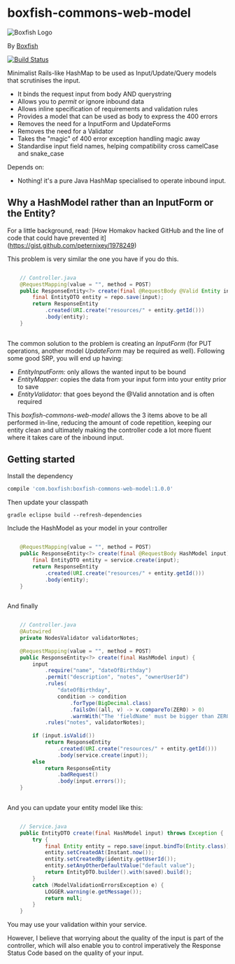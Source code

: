 # boxfish-commons-web-model

![Boxfish Logo](https://raw.github.com/bxfsh/boxfish-commons-web-model/master/src/main/resources/boxfish-logo.jpg)

By [Boxfish](http://www.boxfish.com)

[![Build Status](https://travis-ci.org/bxfsh/boxfish-commons-web-model.svg?branch=master)](https://travis-ci.org/bxfsh/boxfish-commons-web-model)

Minimalist Rails-like HashMap to be used as Input/Update/Query models that scrutinises the input.

* It binds the request input from body AND querystring
* Allows you to *permit* or ignore inbound data
* Allows inline specification of requirements and validation rules
* Provides a model that can be used as body to express the 400 errors
* Removes the need for a InputForm and UpdateForms
* Removes the need for a Validator
* Takes the "magic" of 400 error exception handling magic away
* Standardise input field names, helping compatibility cross camelCase and snake_case

Depends on:
* Nothing! it's a pure Java HashMap specialised to operate inbound input.

## Why a HashModel rather than an InputForm or the Entity?
For a little background, read: [How Homakov hacked GitHub and the line of code that could have prevented it] (https://gist.github.com/peternixey/1978249)

This problem is very similar the one you have if you do this.

```java

	// Controller.java
    @RequestMapping(value = "", method = POST)
    public ResponseEntity<?> create(final @RequestBody @Valid Entity input) {
        final EntityDTO entity = repo.save(input);
        return ResponseEntity
        	.created(URI.create("resources/" + entity.getId()))
        	.body(entity);
    }
    
```

The common solution to the problem is creating an *InputForm* (for PUT operations, another model *UpdateForm* may be required as well). Following some good SRP, you will end up having:

* *EntityInputForm:* only allows the wanted input to be bound
* *EntityMapper:* copies the data from your input form into your entity prior to save
* *EntityValidator:* that goes beyond the @Valid annotation and is often required

This *boxfish-commons-web-model* allows the 3 items above to be all performed in-line, reducing the amount of code repetition, keeping our entity clean and ultimately making the controller code a lot more fluent where it takes care of the inbound input.


## Getting started

Install the dependency

```gradle
compile 'com.boxfish:boxfish-commons-web-model:1.0.0'
```

Then update your classpath

```console
gradle eclipse build --refresh-dependencies
```

Include the HashModel as your model in your controller

```java

    @RequestMapping(value = "", method = POST)
    public ResponseEntity<?> create(final @RequestBody HashModel input) {
        final EntityDTO entity = service.create(input);
        return ResponseEntity
        	.created(URI.create("resources/" + entity.getId()))
        	.body(entity);
    }
    
```

And finally

```java  

    // Controller.java
    @Autowired
    private NodesValidator validatorNotes;    
    
	@RequestMapping(value = "", method = POST)
	public ResponseEntity<?> create(final HashModel input) {
		input
			.require("name", "dateOfBirthday")
			.permit("description", "notes", "ownerUserId")
			.rules(
				"dateOfBirthday",
				condition -> condition
					.forType(BigDecimal.class)
					.failsOn((all, v) -> v.compareTo(ZERO) > 0)
					.warnWith("The 'fieldName' must be bigger than ZERO"))
			.rules("notes", validatorNotes);
		
		if (input.isValid())
		    return ResponseEntity
		    	.created(URI.create("resources/" + entity.getId()))
		    	.body(service.create(input));
		else
			return ResponseEntity
				.badRequest()
				.body(input.errors());
	}
    
```

And you can update your entity model like this:

```java

    // Service.java
    public EntityDTO create(final HashModel input) throws Exception {
    	try {
	    	final Entity entity = repo.save(input.bindTo(Entity.class));
	    	entity.setCreatedAt(Instant.now());
	    	entity.setCreatedBy(identity.getUserId());
	    	entity.setAnyOtherDefaultValue("default value"); 
	    	return EntityDTO.builder().with(saved).build();
    	}
    	catch (ModelValidationErrorsException e) {
    		LOGGER.warning(e.getMessage());
    		return null;
    	}
    }

```

You may use your validation within your service.

However, I believe that worrying about the quality of the input is part of the controller, which will also enable you to control imperatively the Response Status Code based on the quality of your input.